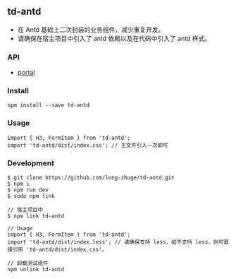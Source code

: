 ## td-antd

- 在 Antd 基础上二次封装的业务组件，减少重复开发。
- 请确保在宿主项目中引入了 antd 依赖以及在代码中引入了 antd 样式。

### API

- [portal](https://github.com/long-zhuge/td-antd/blob/master/API.md)

### Install

```
npm install --save td-antd
```

### Usage

```
import { H3, FormItem } from 'td-antd';
import 'td-antd/dist/index.css'; // 主文件引入一次即可
```

### Development

```
$ git clone https://github.com/long-zhuge/td-antd.git
$ npm i
$ npm run dev
$ sudo npm link

// 宿主项目中
$ npm link td-antd

// Usage
import { H3, FormItem } from 'td-antd';
import 'td-antd/dist/index.less'; // 请确保支持 less，如不支持 less，则可直接引用 'td-antd/dist/index.css'。

// 卸载测试组件
npm unlink td-antd
```
